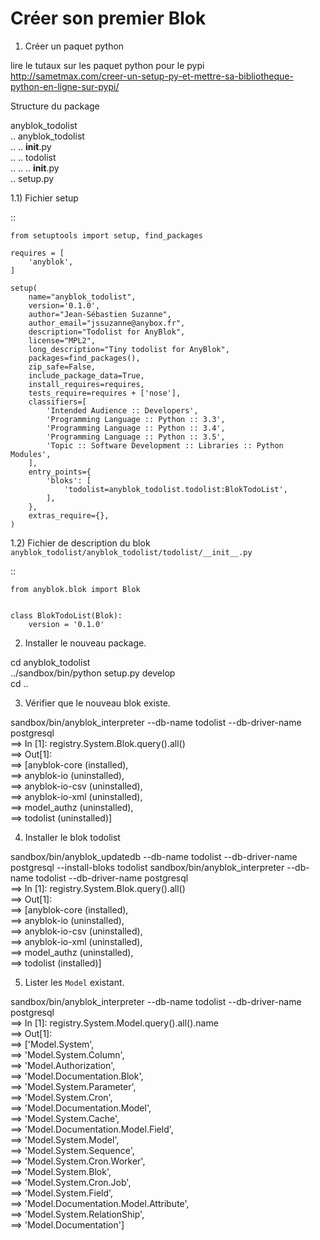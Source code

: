 # Créer son premier Blok

                                                                                
1) Créer un paquet python                                                       
                                                                                
lire le tutaux sur les paquet python pour le pypi                               
http://sametmax.com/creer-un-setup-py-et-mettre-sa-bibliotheque-python-en-ligne-sur-pypi/
                                                                                
Structure du package                                                            
                                                                                
anyblok_todolist                                                                
.. anyblok_todolist                                                             
.. .. __init__.py                                                               
.. .. todolist                                                                  
.. .. .. __init__.py                                                            
.. setup.py                                                                     
                                                                                
1.1) Fichier setup                                                              
                                                                                
::                                                                              
                                                                                
    from setuptools import setup, find_packages                                 
                                                                                
    requires = [                                                                
        'anyblok',                                                              
    ]                                                                           
                                                                                
    setup(                                                                      
        name="anyblok_todolist",                                                
        version='0.1.0',                                                        
        author="Jean-Sébastien Suzanne",                                        
        author_email="jssuzanne@anybox.fr",                                     
        description="Todolist for AnyBlok",                                     
        license="MPL2",                                                         
        long_description="Tiny todolist for AnyBlok",                           
        packages=find_packages(),                                               
        zip_safe=False,                                                         
        include_package_data=True,                                              
        install_requires=requires,                                                 
        tests_require=requires + ['nose'],                                      
        classifiers=[                                                           
            'Intended Audience :: Developers',                                  
            'Programming Language :: Python :: 3.3',                            
            'Programming Language :: Python :: 3.4',                            
            'Programming Language :: Python :: 3.5',                            
            'Topic :: Software Development :: Libraries :: Python Modules',     
        ],                                                                      
        entry_points={                                                          
            'bloks': [                                                          
                'todolist=anyblok_todolist.todolist:BlokTodoList',              
            ],                                                                  
        },                                                                      
        extras_require={},                                                      
    )                        
                                                                                   
1.2) Fichier de description du blok ``anyblok_todolist/anyblok_todolist/todolist/__init__.py``
                                                                                
::                                                                              
                                                                                
    from anyblok.blok import Blok                                               
                                                                                
                                                                                
    class BlokTodoList(Blok):                                                   
        version = '0.1.0'                                                       
                                                                                
                                                                                
2) Installer le nouveau package.                                                
                                                                                
cd anyblok_todolist                                                             
../sandbox/bin/python setup.py develop                                          
cd ..                                                                           
                                                                                
3) Vérifier que le nouveau blok existe.                                         
                                                                                
sandbox/bin/anyblok_interpreter --db-name todolist --db-driver-name postgresql     
==> In [1]: registry.System.Blok.query().all()                                  
==> Out[1]:                                                                     
==> [anyblok-core (installed),                                                  
==>  anyblok-io (uninstalled),                                                  
==>  anyblok-io-csv (uninstalled),                                              
==>  anyblok-io-xml (uninstalled),                                              
==>  model_authz (uninstalled),                                                 
==>  todolist (uninstalled)]                                                    
                                                                                
4) Installer le blok todolist                                                   
                                                                                
sandbox/bin/anyblok_updatedb --db-name todolist --db-driver-name postgresql --install-bloks todolist
sandbox/bin/anyblok_interpreter --db-name todolist --db-driver-name postgresql     
==> In [1]: registry.System.Blok.query().all()                                  
==> Out[1]:                                                                     
==> [anyblok-core (installed),                                                  
==>  anyblok-io (uninstalled),                                                  
==>  anyblok-io-csv (uninstalled),                                              
==>  anyblok-io-xml (uninstalled),                                              
==>  model_authz (uninstalled),                                                 
==>  todolist (installed)]       

                                                                                
5) Lister les ``Model`` existant.                                               
                                                                                
sandbox/bin/anyblok_interpreter --db-name todolist --db-driver-name postgresql     
==> In [1]: registry.System.Model.query().all().name                            
==> Out[1]:                                                                     
==> ['Model.System',                                                            
==>  'Model.System.Column',                                                     
==>  'Model.Authorization',                                                     
==>  'Model.Documentation.Blok',                                                
==>  'Model.System.Parameter',                                                  
==>  'Model.System.Cron',                                                       
==>  'Model.Documentation.Model',                                               
==>  'Model.System.Cache',                                                      
==>  'Model.Documentation.Model.Field',                                         
==>  'Model.System.Model',                                                      
==>  'Model.System.Sequence',                                                   
==>  'Model.System.Cron.Worker',                                                
==>  'Model.System.Blok',                                                       
==>  'Model.System.Cron.Job',                                                   
==>  'Model.System.Field',                                                      
==>  'Model.Documentation.Model.Attribute',                                     
==>  'Model.System.RelationShip',                                               
==>  'Model.Documentation']         